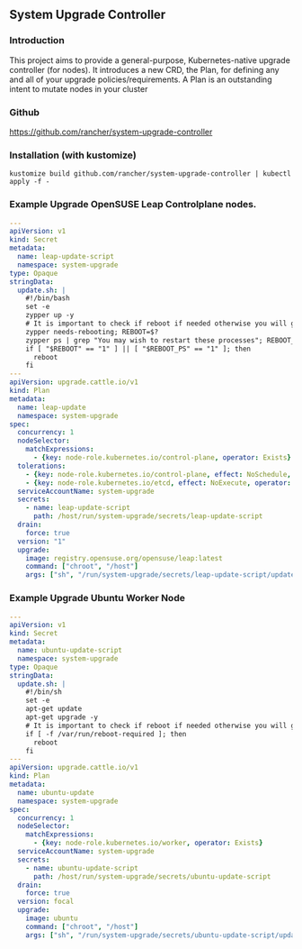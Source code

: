 ## System Upgrade Controller

### Introduction
This project aims to provide a general-purpose, Kubernetes-native upgrade controller (for nodes). It introduces a new CRD, the Plan, for defining any and all of your upgrade policies/requirements. A Plan is an outstanding intent to mutate nodes in your cluster

### Github
https://github.com/rancher/system-upgrade-controller

### Installation (with kustomize)
```
kustomize build github.com/rancher/system-upgrade-controller | kubectl apply -f - 
```

### Example Upgrade OpenSUSE Leap Controlplane nodes.
```yaml
---
apiVersion: v1
kind: Secret
metadata:
  name: leap-update-script
  namespace: system-upgrade
type: Opaque
stringData:
  update.sh: |
    #!/bin/bash
    set -e
    zypper up -y
    # It is important to check if reboot if needed otherwise you will get in a reboot loop.
    zypper needs-rebooting; REBOOT=$?
    zypper ps | grep "You may wish to restart these processes"; REBOOT_PS=$? 
    if [ "$REBOOT" == "1" ] || [ "$REBOOT_PS" == "1" ]; then
      reboot
    fi
---
apiVersion: upgrade.cattle.io/v1
kind: Plan
metadata:
  name: leap-update
  namespace: system-upgrade
spec:
  concurrency: 1
  nodeSelector:
    matchExpressions:
      - {key: node-role.kubernetes.io/control-plane, operator: Exists}
  tolerations:
    - {key: node-role.kubernetes.io/control-plane, effect: NoSchedule, operator: Exists}
    - {key: node-role.kubernetes.io/etcd, effect: NoExecute, operator: Exists}
  serviceAccountName: system-upgrade
  secrets:
    - name: leap-update-script
      path: /host/run/system-upgrade/secrets/leap-update-script
  drain:
    force: true
  version: "1"
  upgrade:
    image: registry.opensuse.org/opensuse/leap:latest
    command: ["chroot", "/host"]
    args: ["sh", "/run/system-upgrade/secrets/leap-update-script/update.sh"]
```

### Example Upgrade Ubuntu Worker Node
```yaml
---
apiVersion: v1
kind: Secret
metadata:
  name: ubuntu-update-script
  namespace: system-upgrade
type: Opaque
stringData:
  update.sh: |
    #!/bin/sh
    set -e
    apt-get update
    apt-get upgrade -y
    # It is important to check if reboot if needed otherwise you will get in a reboot loop.
    if [ -f /var/run/reboot-required ]; then
      reboot
    fi
---
apiVersion: upgrade.cattle.io/v1
kind: Plan
metadata:
  name: ubuntu-update
  namespace: system-upgrade
spec:
  concurrency: 1
  nodeSelector:
    matchExpressions:
      - {key: node-role.kubernetes.io/worker, operator: Exists}
  serviceAccountName: system-upgrade
  secrets:
    - name: ubuntu-update-script
      path: /host/run/system-upgrade/secrets/ubuntu-update-script
  drain:
    force: true
  version: focal
  upgrade:
    image: ubuntu
    command: ["chroot", "/host"]
    args: ["sh", "/run/system-upgrade/secrets/ubuntu-update-script/update.sh"]
```
